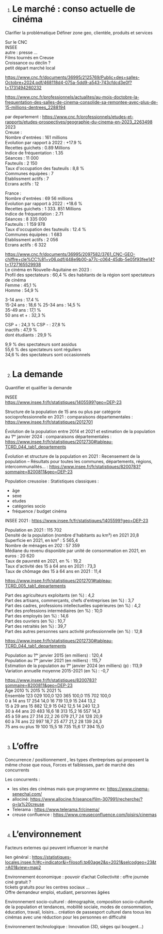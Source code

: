 1. # Le marché : conso actuelle de cinéma
Clarifier la problématique
Définer zone geo, clientèle, produits et services

Sur le CNC  
INSEE  
autre : presse …  
Films tournés en Creuse  
Croissance ou déclin ?   
petit départ marché local

https://www.cnc.fr/documents/36995/2125769/Public+des+salles-Octobre+2024.pdf/468118d4-075a-5dd9-a543-743cfdcd3e0f?t=1731494260232

https://www.cnc.fr/professionnels/actualites/au-mois-doctobre-la-frequentation-des-salles-de-cinema-consolide-sa-remontee-avec-plus-de-15-millions-dentrees_2288194

par departement : https://www.cnc.fr/professionnels/etudes-et-rapports/etudes-prospectives/geographie-du-cinema-en-2023_2263498
2023  
Creuse :   
Nombre d'entrées : 161 millions  
Evolution par rapport à 2022 : +17.9 %  
Recettes guichets : 0.89 Millions  
Indice de fréquentation : 1.35  
Séances : 11 000  
Fauteuils : 2 150  
Taux d'occupation des fauteuils : 8,8 %  
Communes équipées : 7  
Etablissment actifs : 7  
Ecrans actifs : 12  

France :  
Nombre d'entrées : 69 56 millions   
Evolution par rapport à 2022 : +18.6 %  
Recettes guichets : 1 333. 851 Millions  
Indice de fréquentation : 2.71  
Séances : 8 335 000  
Fauteuils : 1 159 978  
Taux d'occupation des fauteuils : 12.4 %  
Communes équipées : 1 683  
Etablissment actifs : 2 056  
Ecrans actifs : 6 322  

https://www.cnc.fr/documents/36995/2097582/3761_CNC-GEO-chiffre+cle%CC%81+v06.pdf/448e9b00-a77c-c064-45db-5e05f93fee14?t=1727165529938  
Le cinéma en Nouvelle-Aquitaine en 2023 :   
Profil des spectateurs : 60,4 % des habitants de la région sont spectateurs de cinéma   
Femme : 45,1 %  
Homme : 54,9 %  

3-14 ans : 17.4 %  
15-24 ans : 18,6 % 
25-34 ans : 14,5 %  
35-49 ans : 17,1 %  
50 ans et + : 32,3 %  

CSP + : 24,3 % 
CSP - : 27,8 %  
inactifs : 47,9 %  
dont étudiants : 29,9 %  


9,9 % des spectateurs sont assidus  
55,6 % des spectateurs sont réguliers  
34,6 % des spectateurs sont occasionnels  


2. # La demande
Quantifier et qualifier la demande

INSEE  
https://www.insee.fr/fr/statistiques/1405599?geo=DEP-23

Structure de la population de 15 ans ou plus par catégorie socioprofessionnelle en 2021 : comparaisons départementales : https://www.insee.fr/fr/statistiques/2012701

Évolution de la population entre 2014 et 2021 et estimation de la population au 1ᵉʳ janvier 2024 : comparaisons départementales : https://www.insee.fr/fr/statistiques/2012730#tableau-TCRD_044_tab1_departements

Évolution et structure de la population en 2021 : Recensement de la population – Résultats pour toutes les communes, départements, régions, intercommunalités... : https://www.insee.fr/fr/statistiques/8200783?sommaire=8200811&geo=DEP-23


Population creusoise : Statistiques classiques : 

* âge  
* sexe  
* etudes  
* catégories socio  
* fréquence / budget cinéma

INSEE 2021 : https://www.insee.fr/fr/statistiques/1405599?geo=DEP-23  

Population en 2021 : 115 702  
Densité de la population (nombre d'habitants au km²) en 2021	20,8  
Superficie en 2021, en km² : 5 565,4  
Nombre de ménages en 202 : 57 359  
Médiane du revenu disponible par unité de consommation en 2021, en euros : 20 620  
Taux de pauvreté en 2021, en % : 19,2  
Taux d'activité des 15 à 64 ans en 2021 : 73,3  
Taux de chômage des 15 à 64 ans en 2021 : 11,4  

https://www.insee.fr/fr/statistiques/2012701#tableau-TCRD_005_tab1_departements  

Part des agriculteurs exploitants (en %) : 4,2  
Part des artisans, commerçants, chefs d'entreprises (en %) : 3,7  
Part des cadres, professions intellectuelles supérieures (en %) : 4,2  
Part des professions intermédiaires (en %) : 10,0  
Part des employés (en %) : 14,6  
Part des ouvriers (en %) : 10,7  
Part des retraités (en %) : 39,7  
Part des autres personnes sans activité professionnelle (en %) : 12,8  


https://www.insee.fr/fr/statistiques/2012730#tableau-TCRD_044_tab1_departements

Population au 1ᵉʳ janvier 2015 (en milliers) : 120,4  
Population au 1ᵉʳ janvier 2021 (en milliers) : 115,7  
Estimation de la population au 1ᵉʳ janvier 2024 (en milliers) (p) : 113,9  
Variation annuelle moyenne 2015-2021 (en %) : -0,7  

https://www.insee.fr/fr/statistiques/8200783?sommaire=8200811&geo=DEP-23  
Âge	          2010	  %	2015	  %	 2021	 %  
Ensemble	123 029	100,0	120 365	100,0	115 702	100,0  
0 à 14 ans	17 254	14,0	16 719	13,9	15 244	13,2  
15 à 29 ans	15 882	12,9	15 042	12,5	14 240	12,3  
30 à 44 ans	20 483	16,6	18 313	15,2	16 557	14,3  
45 à 59 ans	27 314	22,2	26 079	21,7	24 128	20,9  
60 à 74 ans	22 997	18,7	25 477	21,2	28 139	24,3  
75 ans ou plus	19 100	15,5	18 735	15,6	17 394	15,0  


3. # L’offre

Concurrence / positionnement , les types d’entreprises qui proposent la même chose que nous, Forces et faiblesses, part de marché des concurrents

Les concurrents :  
- les sites des cinémas mais que programme ex: https://www.cinema-senechal.com/
- allociné: https://www.allocine.fr/seance/film-307991/recherche/?q=la%20creuse
- Telerama : https://www.telerama.fr/cinema/
- creuse confluence : https://www.creuseconfluence.com/loisirs/cinemas


4. # L’environnement
Facteurs externes qui peuvent influencer le marché 


lien général : https://statistiques-locales.insee.fr/#c=indicator&i=filosofi.tp60age2&s=2021&selcodgeo=23&t=A01&view=map2

Environnement économique : pouvoir d’achat
Collectivité : offre journée ciné gratuit ?     
tickets gratuits pour les centres sociaux …    
Offre demandeur emploi, etudiant, personnes âgées  



Environnement socio-culturel : démographie, composition socio-culturelle de la population et tendances, mobilité sociale, modes de consommation, éducation, travail, loisirs…
création de passesport culturel dans toous les cinémas avec une réduction pour les personnes en difficulté

Environnement technologique : Innovation (3D, sièges qui bougent…)

